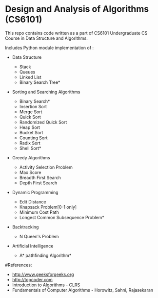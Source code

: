 # Design and Analysis of Algorithms (CS6101)

This repo contains code written as a part of CS6101 Undergraduate CS Course in Data Structure and Algorithms.

Includes Python module implementation of :
- Data Structure
    - Stack
    - Queues
    - Linked List
    - Binary Search Tree*

- Sorting and Searching Algorithms
    - Binary Search*
    - Insertion Sort
    - Merge Sort
    - Quick Sort
    - Randomized Quick Sort
    - Heap Sort
    - Bucket Sort
    - Counting Sort
    - Radix Sort
    - Shell Sort*

- Greedy Algorithms
    - Activity Selection Problem
    - Max Score
    - Breadth First Search
    - Depth First Search

- Dynamic Programming
    - Edit Distance
    - Knapsack Problem[0-1 only]
    - Minimum Cost Path
    - Longest Common Subsequence Problem*

- Backtracking
    - N Queen's Problem

- Artificial Intelligence
    - A* pathfinding Algorithm*
    

#References:
- http://www.geeksforgeeks.org
- http://topcoder.com 
- Introduction to Algorithms - CLRS
- Fundamentals of Computer Algorithms - Horowitz, Sahni, Rajasekaran
